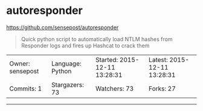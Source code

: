 # autoresponder

https://github.com/sensepost/autoresponder
<blockquote>
Quick python script to automatically load NTLM hashes from Responder logs and fires up Hashcat to crack them 
</blockquote>

<table>
<tr><td>Owner: sensepost</td>
    <td>Language: Python</td>
    <td>Started: 2015-12-11 13:28:31</td>
    <td>Latest: 2015-12-11 13:28:31</td></tr>
<tr><td>Commits: 1</td>
    <td>Stargazers: 73</td>
    <td>Watchers: 73</td>
    <td>Forks: 27</td></tr>
</table>

---

